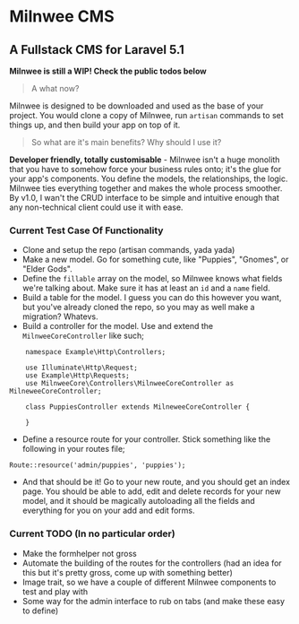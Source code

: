 # Milnwee CMS

## A Fullstack CMS for Laravel 5.1

__Milnwee is still a WIP! Check the public todos below__

> A what now?

Milnwee is designed to be downloaded and used as the base of your project. You would clone a copy of Milnwee, run `artisan` commands to set things up, and then build your app on top of it.

> So what are it's main benefits? Why should I use it?

__Developer friendly, totally customisable__ - Milnwee isn't a huge monolith that you have to somehow force your business rules onto; it's the glue for your app's components. You define the models, the relationships, the logic. Milnwee ties everything together and makes the whole process smoother. By v1.0, I wan't the CRUD interface to be simple and intuitive enough that any non-technical client could use it with ease.

### Current Test Case Of Functionality

- Clone and setup the repo (artisan commands, yada yada)
- Make a new model. Go for something cute, like "Puppies", "Gnomes", or "Elder Gods".
- Define the `fillable` array on the model, so Milnwee knows what fields we're talking about. Make sure it has at least an `id` and a `name` field.
- Build a table for the model. I guess you can do this however you want, but you've already cloned the repo, so you may as well make a migration? Whatevs.
- Build a controller for the model. Use and extend the `MilnweeCoreController` like such;
````
    namespace Example\Http\Controllers;

    use Illuminate\Http\Request;
    use Example\Http\Requests;
    use MilnweeCore\Controllers\MilnweeCoreController as MilneweeCoreController;

    class PuppiesController extends MilneweeCoreController {

    }
````
- Define a resource route for your controller. Stick something like the following in your routes file;
````
Route::resource('admin/puppies', 'puppies');
````
- And that should be it! Go to your new route, and you should get an index page. You should be able to add, edit and delete records for your new model, and it should be magically autoloading all the fields and everything for you on your add and edit forms.

### Current TODO (In no particular order)

- Make the formhelper not gross
- Automate the building of the routes for the controllers (had an idea for this but it's pretty gross, come up with something better)
- Image trait, so we have a couple of different Milnwee components to test and play with
- Some way for the admin interface to rub on tabs (and make these easy to define)
